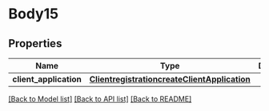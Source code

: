 # Body15

## Properties
Name | Type | Description | Notes
------------ | ------------- | ------------- | -------------
**client_application** | [**ClientregistrationcreateClientApplication**](ClientregistrationcreateClientApplication.md) |  | [optional] 

[[Back to Model list]](../README.md#documentation-for-models) [[Back to API list]](../README.md#documentation-for-api-endpoints) [[Back to README]](../README.md)


